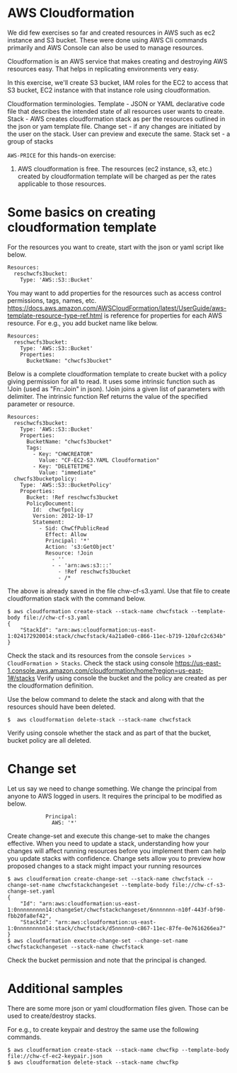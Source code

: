 # AWS Cloudformation
We did few exercises so far and created resources in AWS such as ec2 instance and S3 bucket.  These were done using AWS Cli commands primarily and AWS Console can also be used to manage resources.

Cloudformation is an AWS service that makes creating and destroying AWS resources easy.  That helps in replicating environments very easy.

In this exercise, we'll create S3 bucket, IAM roles for the EC2 to access that S3 bucket, EC2 instance with that instance role using cloudformation.

Cloudformation  terminologies.
Template - JSON or YAML declarative code file that describes the intended state of all resources user wants to create. 
Stack - AWS creates cloudformation stack as per the resources outlined in the json or yam template file.
Change set - if any changes are initiated by the user on the stack. User can preview and execute the same.
Stack set - a group of stacks

`AWS-PRICE` for this hands-on exercise:
  1. AWS cloudformation is free.  The resources (ec2 instance, s3, etc.) created by cloudformation template will be charged as per the rates applicable to those resources.
  
# Some basics on creating cloudformation template
For the resources you want to create, start with the json or yaml script like below.
```
Resources:
  reschwcfs3bucket:
    Type: 'AWS::S3::Bucket'
```

You may want to add properties for the resources such as access control permissions, tags, names, etc. https://docs.aws.amazon.com/AWSCloudFormation/latest/UserGuide/aws-template-resource-type-ref.html is reference for properties for each AWS resource. For e.g., you add bucket name like below.

```
Resources:
  reschwcfs3bucket:
    Type: 'AWS::S3::Bucket'
    Properties:
      BucketName: "chwcfs3bucket"
```

Below is a complete cloudformation template to create bucket with a policy giving permission for all to read.  It uses some intrinsic function such as !Join  (used as "Fn::Join" in json).  !Join joins a given list of parameters with delimiter.  The intrinsic function Ref returns the value of the specified parameter or resource.

```
Resources:
  reschwcfs3bucket:
    Type: 'AWS::S3::Bucket'
    Properties:
      BucketName: "chwcfs3bucket"
      Tags: 
        - Key: "CHWCREATOR"
          Value: "CF-EC2-S3.YAML Cloudformation"
        - Key: "DELETETIME"
          Value: "immediate"
  chwcfs3bucketpolicy:
    Type: 'AWS::S3::BucketPolicy'
    Properties:
      Bucket: !Ref reschwcfs3bucket
      PolicyDocument:
        Id:  chwcfpolicy
        Version: 2012-10-17
        Statement:
          - Sid: ChwCfPublicRead
            Effect: Allow
            Principal: '*'
            Action: 's3:GetObject'
            Resource: !Join 
              - ''
              - - 'arn:aws:s3:::'
                - !Ref reschwcfs3bucket 
                - /*
```

The above is already saved in the file chw-cf-s3.yaml.  Use that file to create cloudformation stack with the command below.

```
$ aws cloudformation create-stack --stack-name chwcfstack --template-body file://chw-cf-s3.yaml
{
    "StackId": "arn:aws:cloudformation:us-east-1:024172920014:stack/chwcfstack/4a21a0e0-c866-11ec-b719-120afc2c634b"
}
```
Check the stack and its resources from the console `Services > CloudFormation > Stacks`.
Check the stack using console https://us-east-1.console.aws.amazon.com/cloudformation/home?region=us-east-1#/stacks
Verify using console the bucket and the policy are created as per the cloudformation definition.

Use the below command to delete the stack and along with that the resources should have been deleted.
```
$  aws cloudformation delete-stack --stack-name chwcfstack
```
Verify using console whether the stack and as part of that the bucket, bucket policy are all deleted.

# Change set
Let us say we need to change something.  We change the principal from anyone to AWS logged in users.  It requires the principal to be modified as below.
```
            Principal:
              AWS: '*'
```

Create change-set and execute this change-set to make the changes effective.  When you need to update a stack, understanding how your changes will affect running resources before you implement them can help you update stacks with confidence. Change sets allow you to preview how proposed changes to a stack might impact your running resources
```
$ aws cloudformation create-change-set --stack-name chwcfstack --change-set-name chwcfstackchangeset --template-body file://chw-cf-s3-change-set.yaml
{
    "Id": "arn:aws:cloudformation:us-east-1:0nnnnnnnnn14:changeSet/chwcfstackchangeset/6nnnnnnn-n10f-443f-bf90-fbb20fa8ef42",
    "StackId": "arn:aws:cloudformation:us-east-1:0nnnnnnnnn14:stack/chwcfstack/d5nnnnn0-c867-11ec-87fe-0e7616266ea7"
}
$ aws cloudformation execute-change-set --change-set-name chwcfstackchangeset --stack-name chwcfstack
```

Check the bucket permission and note that the principal is changed.

# Additional samples
There are some more json or yaml cloudformation files given.  Those can be used to create/destroy stacks.

For e.g., to create keypair and destroy the same use the following commands.
```
$ aws cloudformation create-stack --stack-name chwcfkp --template-body file://chw-cf-ec2-keypair.json 
$ aws cloudformation delete-stack --stack-name chwcfkp 
```